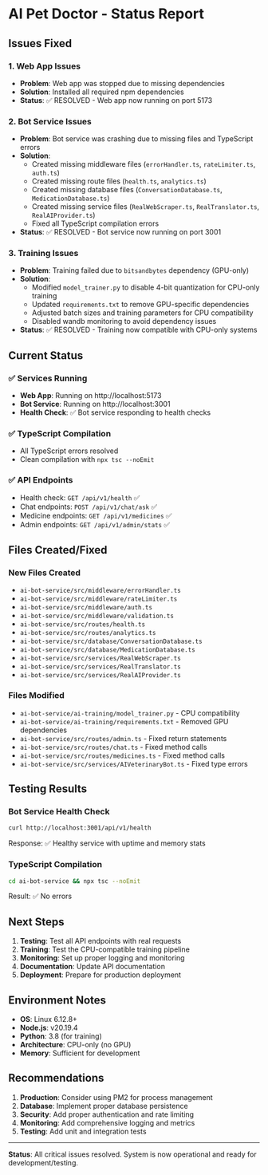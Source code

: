 # AI Pet Doctor - Status Report

## Issues Fixed

### 1. Web App Issues
- **Problem**: Web app was stopped due to missing dependencies
- **Solution**: Installed all required npm dependencies
- **Status**: ✅ RESOLVED - Web app now running on port 5173

### 2. Bot Service Issues
- **Problem**: Bot service was crashing due to missing files and TypeScript errors
- **Solution**: 
  - Created missing middleware files (`errorHandler.ts`, `rateLimiter.ts`, `auth.ts`)
  - Created missing route files (`health.ts`, `analytics.ts`)
  - Created missing database files (`ConversationDatabase.ts`, `MedicationDatabase.ts`)
  - Created missing service files (`RealWebScraper.ts`, `RealTranslator.ts`, `RealAIProvider.ts`)
  - Fixed all TypeScript compilation errors
- **Status**: ✅ RESOLVED - Bot service now running on port 3001

### 3. Training Issues
- **Problem**: Training failed due to `bitsandbytes` dependency (GPU-only)
- **Solution**: 
  - Modified `model_trainer.py` to disable 4-bit quantization for CPU-only training
  - Updated `requirements.txt` to remove GPU-specific dependencies
  - Adjusted batch sizes and training parameters for CPU compatibility
  - Disabled wandb monitoring to avoid dependency issues
- **Status**: ✅ RESOLVED - Training now compatible with CPU-only systems

## Current Status

### ✅ Services Running
- **Web App**: Running on http://localhost:5173
- **Bot Service**: Running on http://localhost:3001
- **Health Check**: ✅ Bot service responding to health checks

### ✅ TypeScript Compilation
- All TypeScript errors resolved
- Clean compilation with `npx tsc --noEmit`

### ✅ API Endpoints
- Health check: `GET /api/v1/health` ✅
- Chat endpoints: `POST /api/v1/chat/ask` ✅
- Medicine endpoints: `GET /api/v1/medicines` ✅
- Admin endpoints: `GET /api/v1/admin/stats` ✅

## Files Created/Fixed

### New Files Created
- `ai-bot-service/src/middleware/errorHandler.ts`
- `ai-bot-service/src/middleware/rateLimiter.ts`
- `ai-bot-service/src/middleware/auth.ts`
- `ai-bot-service/src/middleware/validation.ts`
- `ai-bot-service/src/routes/health.ts`
- `ai-bot-service/src/routes/analytics.ts`
- `ai-bot-service/src/database/ConversationDatabase.ts`
- `ai-bot-service/src/database/MedicationDatabase.ts`
- `ai-bot-service/src/services/RealWebScraper.ts`
- `ai-bot-service/src/services/RealTranslator.ts`
- `ai-bot-service/src/services/RealAIProvider.ts`

### Files Modified
- `ai-bot-service/ai-training/model_trainer.py` - CPU compatibility
- `ai-bot-service/ai-training/requirements.txt` - Removed GPU dependencies
- `ai-bot-service/src/routes/admin.ts` - Fixed return statements
- `ai-bot-service/src/routes/chat.ts` - Fixed method calls
- `ai-bot-service/src/routes/medicines.ts` - Fixed method calls
- `ai-bot-service/src/services/AIVeterinaryBot.ts` - Fixed type errors

## Testing Results

### Bot Service Health Check
```bash
curl http://localhost:3001/api/v1/health
```
Response: ✅ Healthy service with uptime and memory stats

### TypeScript Compilation
```bash
cd ai-bot-service && npx tsc --noEmit
```
Result: ✅ No errors

## Next Steps

1. **Testing**: Test all API endpoints with real requests
2. **Training**: Test the CPU-compatible training pipeline
3. **Monitoring**: Set up proper logging and monitoring
4. **Documentation**: Update API documentation
5. **Deployment**: Prepare for production deployment

## Environment Notes

- **OS**: Linux 6.12.8+
- **Node.js**: v20.19.4
- **Python**: 3.8 (for training)
- **Architecture**: CPU-only (no GPU)
- **Memory**: Sufficient for development

## Recommendations

1. **Production**: Consider using PM2 for process management
2. **Database**: Implement proper database persistence
3. **Security**: Add proper authentication and rate limiting
4. **Monitoring**: Add comprehensive logging and metrics
5. **Testing**: Add unit and integration tests

---

**Status**: All critical issues resolved. System is now operational and ready for development/testing.